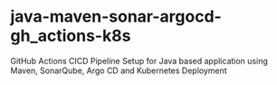 # java-maven-sonar-argocd-gh_actions-k8s
GitHub Actions CICD Pipeline Setup for Java based application using Maven, SonarQube, Argo CD and Kubernetes Deployment
